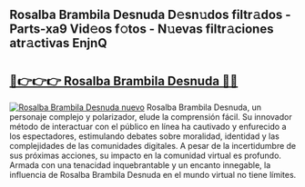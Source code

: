 ## Rosalba Brambila Desnuda D𝚎sn𝚞dos filtr𝚊dos - Parts-xa9 Vid𝚎os f𝚘tos - N𝚞evas filtr𝚊ciones atr𝚊ctivas EnjnQ

# <h2><a href="http://mb3s9d.tromn.icu/?c=Rosalba+Brambila+Desnuda">🔗👉👉👉 Rosalba Brambila Desnuda 🔗🔗</a></h2>

[![Rosalba Brambila Desnuda nuevo](https://i.imgur.com/pEAQMta.gif)](http://mb3s9d.tromn.icu/?c=Rosalba+Brambila+Desnuda)
Rosalba Brambila Desnuda, un personaje complejo y polarizador, elude la comprensión fácil. Su innovador método de interactuar con el público en línea ha cautivado y enfurecido a los espectadores, estimulando debates sobre moralidad, identidad y las complejidades de las comunidades digitales. A pesar de la incertidumbre de sus próximas acciones, su impacto en la comunidad virtual es profundo. Armada con una tenacidad inquebrantable y un encanto innegable, la influencia de Rosalba Brambila Desnuda en el mundo virtual no tiene límites.
